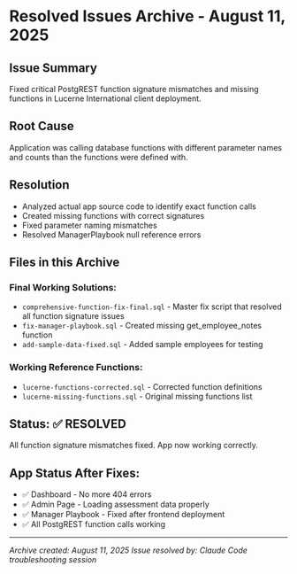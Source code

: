 # Resolved Issues Archive - August 11, 2025

## Issue Summary
Fixed critical PostgREST function signature mismatches and missing functions in Lucerne International client deployment.

## Root Cause
Application was calling database functions with different parameter names and counts than the functions were defined with.

## Resolution
- Analyzed actual app source code to identify exact function calls
- Created missing functions with correct signatures
- Fixed parameter naming mismatches
- Resolved ManagerPlaybook null reference errors

## Files in this Archive

### Final Working Solutions:
- `comprehensive-function-fix-final.sql` - Master fix script that resolved all function signature issues
- `fix-manager-playbook.sql` - Created missing get_employee_notes function
- `add-sample-data-fixed.sql` - Added sample employees for testing

### Working Reference Functions:
- `lucerne-functions-corrected.sql` - Corrected function definitions
- `lucerne-missing-functions.sql` - Original missing functions list

## Status: ✅ RESOLVED
All function signature mismatches fixed. App now working correctly.

## App Status After Fixes:
- ✅ Dashboard - No more 404 errors
- ✅ Admin Page - Loading assessment data properly  
- ✅ Manager Playbook - Fixed after frontend deployment
- ✅ All PostgREST function calls working

---
*Archive created: August 11, 2025*
*Issue resolved by: Claude Code troubleshooting session*